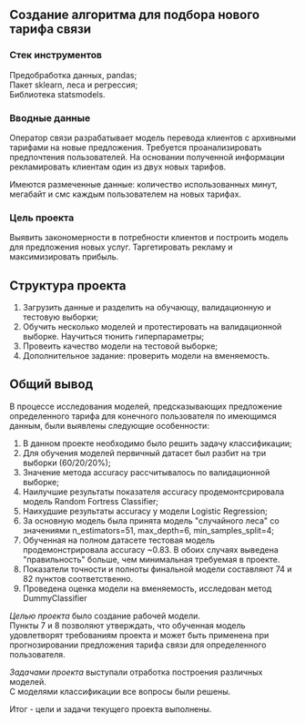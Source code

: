 ## Создание алгоритма для подбора нового тарифа связи

### Стек инструментов

Предобработка данных, pandas;  
Пакет sklearn, леса и регрессия;  
Библиотека statsmodels.

### Вводные данные

Оператор связи разрабатывает модель перевода клиентов с архивными тарифами на новые предложения. Требуется проанализировать предпочтения пользователей. На основании полученной информации рекламировать клиентам один из двух новых тарифов.

Имеются размеченные данные: количество использованных минут, мегабайт и смс каждым пользователем на новых тарифах.

### Цель проекта

Выявить закономерности в потребности клиентов и построить модель для предложения новых услуг. Таргетировать рекламу и максимизировать прибыль.

## Структура проекта

1. Загрузить данные и разделить на обучающу, валидационную и тестовую выборки;
2. Обучить несколько моделей и протестировать на валидационной выборке. Научиться тюнить гиперпараметры;
3. Провеить качество модели на тестовой выборке;
4. Дополнительное задание: проверить модели на вменяемость. 

## Общий вывод  

В процессе исследования моделей, предсказывающих предложение определенного тарифа для конечного пользователя по имеющимся данным, были выявлены следующие особенности:

1. В данном проекте необходимо было решить задачу классификации;
2. Для обучения моделей первичный датасет был разбит на три выборки (60/20/20%);
3. Значение метода accuracy рассчитывалось по валидационной выборке;
4. Наилучшие результаты показателя accuracy продемонтсрировала модель Random Fortress Classifier;
5. Наихудшие результаты accuracy у модели Logistic Regression;
6. За основную модель была принята модель "случайного леса" со значениями n_estimators=51, max_depth=6, min_samples_split=4;
7. Обученная на полном датасете тестовая модель продемонстрировала accuracy ~0.83. В обоих случаях выведена "правильность" больше, чем минимальная требуемая в проекте.  
8. Показатели точности и полноты финальной модели составляют 74 и 82 пунктов соответственно.  
9. Проведена оценка модели на вменяемость, исследован метод DummyClassifier

*Целью проекта* было создание рабочей модели.  
Пункты 7 и 8 позволяют утверждать, что обученная модель удовлетворят требованиям проекта и может быть применена при прогнозировании предложения тарифа связи для определенного пользователя.

*Задачами проекта* выступали отработка построения различных моделей.  
С моделями классификации все вопросы были решены.

Итог - цели и задачи текущего проекта выполнены.
